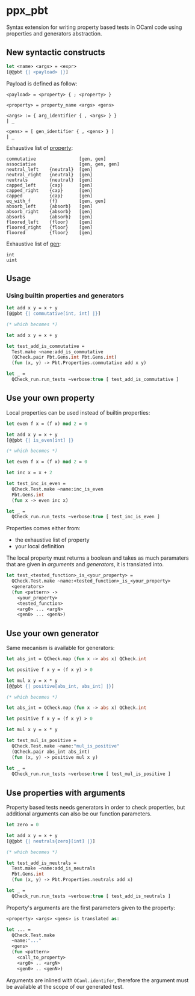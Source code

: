 ppx_pbt
=========
Syntax extension for writing property based tests in OCaml code using properties
and generators abstraction.

New syntactic constructs
--------------------------
```ocaml
let <name> <args> = <expr>
[@@pbt {| <payload> |}]
```

Payload is defined as follow:
```
<payload> = <property> { ; <property> }

<property> = property_name <args> <gens>

<args> := { arg_identifier { , <args> } }
| _ 

<gens> = [ gen_identifier { , <gens> } ]
| _
```

Exhaustive list of [property](https://gitlab.com/vch9/ppx_pbt/-/tree/dev/src/pbt/pbt.mli):
```
commutative                [gen, gen]
associative                [gen, gen, gen]
neutral_left    {neutral}  [gen]
neutral_right   {neutral}  [gen]
neutrals        {neutral}  [gen]
capped_left     {cap}      [gen]
capped_right    {cap}      [gen]
capped          {cap}      [gen]
eq_with_f       {f}        [gen, gen]
absorb_left     {absorb}   [gen]
absorb_right    {absorb}   [gen]
absorbs         {absorb}   [gen]
floored_left    {floor}    [gen]
floored_right   {floor}    [gen]
floored         {floor}    [gen]
```

Exhaustive list of [gen](https://gitlab.com/vch9/ppx_pbt/-/tree/dev/src/pbt/pbt.mli):
```
int
uint
```

Usage
---------

### Using builtin properties and generators

```ocaml
let add x y = x + y
[@@pbt {| commutative[int, int] |}]

(* which becomes *)

let add x y = x + y

let test_add_is_commutative =
  Test.make ~name:add_is_commutative
  (QCheck.pair Pbt.Gens.int Pbt.Gens.int)
  (fun (x, y) -> Pbt.Properties.commutative add x y)

let _ =
  QCheck_run.run_tests ~verbose:true [ test_add_is_commutative ]
```

Use your own property
-----------------------

Local properties can be used instead of builtin properties:

```ocaml
let even f x = (f x) mod 2 = 0

let add x y = x + y
[@@pbt {| is_even[int] |}

(* which becomes *)

let even f x = (f x) mod 2 = 0

let inc x = x + 2

let test_inc_is_even =
  QCheck.Test.make ~name:inc_is_even
  Pbt.Gens.int
  (fun x -> even inc x)

let _ =
  QCheck_run.run_tests ~verbose:true [ test_inc_is_even ]
```

Properties comes either from:
* the exhaustive list of property
* your local definition

The local property must returns a boolean and takes as much paramaters that are
given in *arguments* and *generators*, it is translated into.

```ocaml
let test_<tested_function>_is_<your_property> =
  QCheck.Test.make ~name:<tested_function>_is_<your_property>
  <generators>
  (fun <pattern> ->
    <your_property>
    <tested_function>
    <arg0> ... <argN>
    <gen0> ... <genN>)
```

Use your own generator
------------------------

Same mecanism is available for generators:

```ocaml
let abs_int = QCheck.map (fun x -> abs x) QCheck.int

let positive f x y = (f x y) > 0

let mul x y = x * y
[@@pbt {| positive[abs_int, abs_int] |}]

(* which becomes *)

let abs_int = QCheck.map (fun x -> abs x) QCheck.int

let positive f x y = (f x y) > 0

let mul x y = x * y

let test_mul_is_positive =
  QCheck.Test.make ~name:"mul_is_positive"
  (QCheck.pair abs_int abs_int)
  (fun (x, y) -> positive mul x y)
  
let _ =
  QCheck_run.run_tests ~verbose:true [ test_mul_is_positive ]
```

Use properties with arguments
--------------------------------

Property based tests needs generators in order to check properties, but
additional arguments can also be our function parameters.

```ocaml
let zero = 0

let add x y = x + y
[@@pbt {| neutrals{zero}[int] |}]

(* which becomes *)

let test_add_is_neutrals =
  Test.make ~name:add_is_neutrals
  Pbt.Gens.int
  (fun (x, y) -> Pbt.Properties.neutrals add x)

let _ =
  QCheck_run.run_tests ~verbose:true [ test_add_is_neutrals ]
```

Property's arguments are the first parameters given to the property:

```ocaml
<property> <args> <gens> is translated as:

let ... =
  QCheck.Test.make
  ~name:"..."
  <gens>
  (fun <pattern>
    <call_to_property>
	<arg0> .. <argN>
	<gen0> .. <genN>)
```

Arguments are inlined with `OCaml.identifer`, therefore the argument must be
available at the scope of our generated test.
